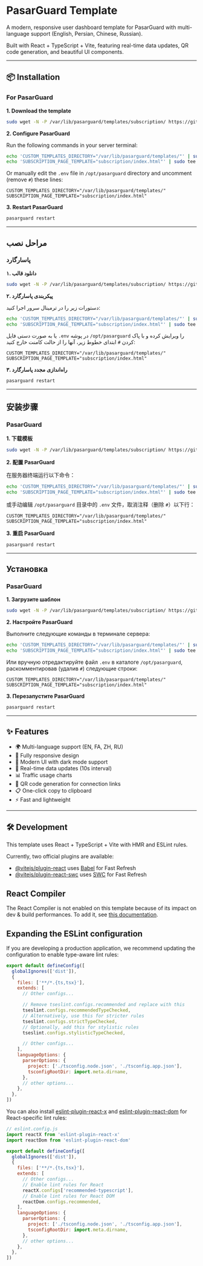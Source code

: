 # PasarGuard Template

A modern, responsive user dashboard template for PasarGuard with multi-language support (English, Persian, Chinese, Russian).

Built with React + TypeScript + Vite, featuring real-time data updates, QR code generation, and beautiful UI components.

---

## 📦 Installation

### For PasarGuard

**1. Download the template**
```sh
sudo wget -N -P /var/lib/pasarguard/templates/subscription/ https://github.com/PasarGuard/releases/latest/download/index.html
```

**2. Configure PasarGuard**

Run the following commands in your server terminal:
```sh
echo 'CUSTOM_TEMPLATES_DIRECTORY="/var/lib/pasarguard/templates/"' | sudo tee -a /opt/pasarguard/.env
echo 'SUBSCRIPTION_PAGE_TEMPLATE="subscription/index.html"' | sudo tee -a /opt/pasarguard/.env
```

Or manually edit the `.env` file in `/opt/pasarguard` directory and uncomment (remove `#`) these lines:
```
CUSTOM_TEMPLATES_DIRECTORY="/var/lib/pasarguard/templates/"
SUBSCRIPTION_PAGE_TEMPLATE="subscription/index.html"
```

**3. Restart PasarGuard**
```sh
pasarguard restart
```

---

## مراحل نصب

### پاسارگارد

**۱. دانلود قالب**
```sh
sudo wget -N -P /var/lib/pasarguard/templates/subscription/ https://github.com/PasarGuard/releases/latest/download/index.html
```

**۲. پیکربندی پاسارگارد**

دستورات زیر را در ترمینال سرور اجرا کنید:
```sh
echo 'CUSTOM_TEMPLATES_DIRECTORY="/var/lib/pasarguard/templates/"' | sudo tee -a /opt/pasarguard/.env
echo 'SUBSCRIPTION_PAGE_TEMPLATE="subscription/index.html"' | sudo tee -a /opt/pasarguard/.env
```

یا به صورت دستی فایل `.env` در پوشه `/opt/pasarguard` را ویرایش کرده و با پاک کردن `#` ابتدای خطوط زیر، آنها را از حالت کامنت خارج کنید:
```
CUSTOM_TEMPLATES_DIRECTORY="/var/lib/pasarguard/templates/"
SUBSCRIPTION_PAGE_TEMPLATE="subscription/index.html"
```

**۳. راه‌اندازی مجدد پاسارگارد**
```sh
pasarguard restart
```

---

## 安装步骤

### PasarGuard

**1. 下载模板**
```sh
sudo wget -N -P /var/lib/pasarguard/templates/subscription/ https://github.com/PasarGuard/releases/latest/download/index.html
```

**2. 配置 PasarGuard**

在服务器终端运行以下命令：
```sh
echo 'CUSTOM_TEMPLATES_DIRECTORY="/var/lib/pasarguard/templates/"' | sudo tee -a /opt/pasarguard/.env
echo 'SUBSCRIPTION_PAGE_TEMPLATE="subscription/index.html"' | sudo tee -a /opt/pasarguard/.env
```

或手动编辑 `/opt/pasarguard` 目录中的 `.env` 文件，取消注释（删除 `#`）以下行：
```
CUSTOM_TEMPLATES_DIRECTORY="/var/lib/pasarguard/templates/"
SUBSCRIPTION_PAGE_TEMPLATE="subscription/index.html"
```

**3. 重启 PasarGuard**
```sh
pasarguard restart
```

---

## Установка

### PasarGuard

**1. Загрузите шаблон**
```sh
sudo wget -N -P /var/lib/pasarguard/templates/subscription/ https://github.com/PasarGuard/releases/latest/download/index.html
```

**2. Настройте PasarGuard**

Выполните следующие команды в терминале сервера:
```sh
echo 'CUSTOM_TEMPLATES_DIRECTORY="/var/lib/pasarguard/templates/"' | sudo tee -a /opt/pasarguard/.env
echo 'SUBSCRIPTION_PAGE_TEMPLATE="subscription/index.html"' | sudo tee -a /opt/pasarguard/.env
```

Или вручную отредактируйте файл `.env` в каталоге `/opt/pasarguard`, раскомментировав (удалив `#`) следующие строки:
```
CUSTOM_TEMPLATES_DIRECTORY="/var/lib/pasarguard/templates/"
SUBSCRIPTION_PAGE_TEMPLATE="subscription/index.html"
```

**3. Перезапустите PasarGuard**
```sh
pasarguard restart
```

---

## ✨ Features

- 🌍 Multi-language support (EN, FA, ZH, RU)
- 📱 Fully responsive design
- 🎨 Modern UI with dark mode support
- 🔄 Real-time data updates (10s interval)
- 📊 Traffic usage charts
- 🔗 QR code generation for connection links
- 📋 One-click copy to clipboard
- ⚡ Fast and lightweight

---

## 🛠️ Development

This template uses React + TypeScript + Vite with HMR and ESLint rules.

Currently, two official plugins are available:

- [@vitejs/plugin-react](https://github.com/vitejs/vite-plugin-react/blob/main/packages/plugin-react) uses [Babel](https://babeljs.io/) for Fast Refresh
- [@vitejs/plugin-react-swc](https://github.com/vitejs/vite-plugin-react/blob/main/packages/plugin-react-swc) uses [SWC](https://swc.rs/) for Fast Refresh

## React Compiler

The React Compiler is not enabled on this template because of its impact on dev & build performances. To add it, see [this documentation](https://react.dev/learn/react-compiler/installation).

## Expanding the ESLint configuration

If you are developing a production application, we recommend updating the configuration to enable type-aware lint rules:

```js
export default defineConfig([
  globalIgnores(['dist']),
  {
    files: ['**/*.{ts,tsx}'],
    extends: [
      // Other configs...

      // Remove tseslint.configs.recommended and replace with this
      tseslint.configs.recommendedTypeChecked,
      // Alternatively, use this for stricter rules
      tseslint.configs.strictTypeChecked,
      // Optionally, add this for stylistic rules
      tseslint.configs.stylisticTypeChecked,

      // Other configs...
    ],
    languageOptions: {
      parserOptions: {
        project: ['./tsconfig.node.json', './tsconfig.app.json'],
        tsconfigRootDir: import.meta.dirname,
      },
      // other options...
    },
  },
])
```

You can also install [eslint-plugin-react-x](https://github.com/Rel1cx/eslint-react/tree/main/packages/plugins/eslint-plugin-react-x) and [eslint-plugin-react-dom](https://github.com/Rel1cx/eslint-react/tree/main/packages/plugins/eslint-plugin-react-dom) for React-specific lint rules:

```js
// eslint.config.js
import reactX from 'eslint-plugin-react-x'
import reactDom from 'eslint-plugin-react-dom'

export default defineConfig([
  globalIgnores(['dist']),
  {
    files: ['**/*.{ts,tsx}'],
    extends: [
      // Other configs...
      // Enable lint rules for React
      reactX.configs['recommended-typescript'],
      // Enable lint rules for React DOM
      reactDom.configs.recommended,
    ],
    languageOptions: {
      parserOptions: {
        project: ['./tsconfig.node.json', './tsconfig.app.json'],
        tsconfigRootDir: import.meta.dirname,
      },
      // other options...
    },
  },
])
```
